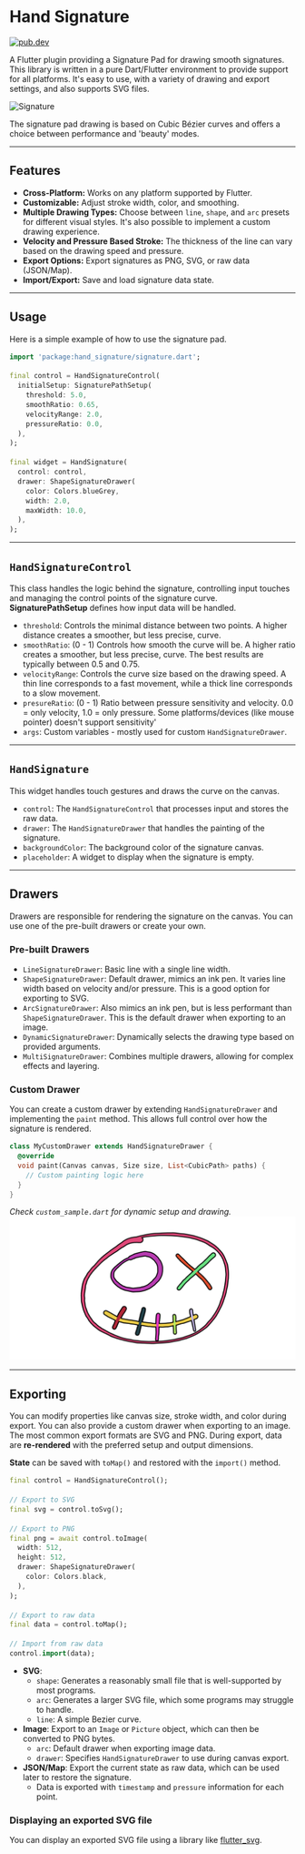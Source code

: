# Hand Signature

[![pub.dev](https://img.shields.io/pub/v/hand_signature.svg)](https://pub.dev/packages/hand_signature)

A Flutter plugin providing a Signature Pad for drawing smooth signatures. This library is written in a pure Dart/Flutter environment to provide support for all platforms. It's easy to use, with a variety of drawing and export settings, and also supports SVG files.

![Signature](https://raw.githubusercontent.com/RomanBase/hand_signature/master/doc/signature.png)

The signature pad drawing is based on Cubic Bézier curves and offers a choice between performance and 'beauty' modes.

---

## Features

- **Cross-Platform:** Works on any platform supported by Flutter.
- **Customizable:** Adjust stroke width, color, and smoothing.
- **Multiple Drawing Types:** Choose between `line`, `shape`, and `arc` presets for different visual styles. It's also possible to implement a custom drawing experience.
- **Velocity and Pressure Based Stroke:** The thickness of the line can vary based on the drawing speed and pressure.
- **Export Options:** Export signatures as PNG, SVG, or raw data (JSON/Map).
- **Import/Export:** Save and load signature data state.

---

## Usage

Here is a simple example of how to use the signature pad.

```dart
import 'package:hand_signature/signature.dart';

final control = HandSignatureControl(
  initialSetup: SignaturePathSetup(
    threshold: 5.0,
    smoothRatio: 0.65,
    velocityRange: 2.0,
    pressureRatio: 0.0,
  ),
);

final widget = HandSignature(
  control: control,
  drawer: ShapeSignatureDrawer(
    color: Colors.blueGrey,
    width: 2.0,
    maxWidth: 10.0,
  ),
);
```

---

## `HandSignatureControl`

This class handles the logic behind the signature, controlling input touches and managing the control points of the signature curve.
**SignaturePathSetup** defines how input data will be handled.

- `threshold`: Controls the minimal distance between two points. A higher distance creates a smoother, but less precise, curve.
- `smoothRatio`: (0 - 1) Controls how smooth the curve will be. A higher ratio creates a smoother, but less precise, curve. The best results are typically between 0.5 and 0.75.
- `velocityRange`: Controls the curve size based on the drawing speed. A thin line corresponds to a fast movement, while a thick line corresponds to a slow movement.
- `presureRatio`: (0 - 1) Ratio between pressure sensitivity and velocity. 0.0 = only velocity, 1.0 = only pressure. Some platforms/devices (like mouse pointer) doesn't support sensitivity'
- `args`: Custom variables - mostly used for custom `HandSignatureDrawer`.

---

## `HandSignature`

This widget handles touch gestures and draws the curve on the canvas.

- `control`: The `HandSignatureControl` that processes input and stores the raw data.
- `drawer`: The `HandSignatureDrawer` that handles the painting of the signature.
- `backgroundColor`: The background color of the signature canvas.
- `placeholder`: A widget to display when the signature is empty.

---

## Drawers

Drawers are responsible for rendering the signature on the canvas. You can use one of the pre-built drawers or create your own.

### Pre-built Drawers
- `LineSignatureDrawer`: Basic line with a single line width.
- `ShapeSignatureDrawer`: Default drawer, mimics an ink pen. It varies line width based on velocity and/or pressure. This is a good option for exporting to SVG.
- `ArcSignatureDrawer`: Also mimics an ink pen, but is less performant than `ShapeSignatureDrawer`. This is the default drawer when exporting to an image.
- `DynamicSignatureDrawer`: Dynamically selects the drawing type based on provided arguments.
- `MultiSignatureDrawer`: Combines multiple drawers, allowing for complex effects and layering.

### Custom Drawer

You can create a custom drawer by extending `HandSignatureDrawer` and implementing the `paint` method. This allows full control over how the signature is rendered.

```dart
class MyCustomDrawer extends HandSignatureDrawer {
  @override
  void paint(Canvas canvas, Size size, List<CubicPath> paths) {
    // Custom painting logic here
  }
}
```

*Check `custom_sample.dart` for dynamic setup and drawing.*
![Custom Drawer](https://raw.githubusercontent.com/RomanBase/hand_signature/master/doc/custom_drawer.png)

---

## Exporting

You can modify properties like canvas size, stroke width, and color during export. You can also provide a custom drawer when exporting to an image. The most common export formats are SVG and PNG. During export, data are **re-rendered** with the preferred setup and output dimensions.

**State** can be saved with `toMap()` and restored with the `import()` method.

```dart
final control = HandSignatureControl();

// Export to SVG
final svg = control.toSvg();

// Export to PNG
final png = await control.toImage(
  width: 512,
  height: 512,
  drawer: ShapeSignatureDrawer(
    color: Colors.black,
  ),
);

// Export to raw data
final data = control.toMap();

// Import from raw data
control.import(data);
```

- **SVG**:
  - `shape`: Generates a reasonably small file that is well-supported by most programs.
  - `arc`: Generates a larger SVG file, which some programs may struggle to handle.
  - `line`: A simple Bezier curve.
- **Image**: Export to an `Image` or `Picture` object, which can then be converted to PNG bytes.
  - `arc`: Default drawer when exporting image data.
  - `drawer`: Specifies `HandSignatureDrawer` to use during canvas export.
- **JSON/Map**: Export the current state as raw data, which can be used later to restore the signature.
  - Data is exported with `timestamp` and `pressure` information for each point.

### Displaying an exported SVG file

You can display an exported SVG file using a library like [flutter_svg](https://pub.dev/packages/flutter_svg).
